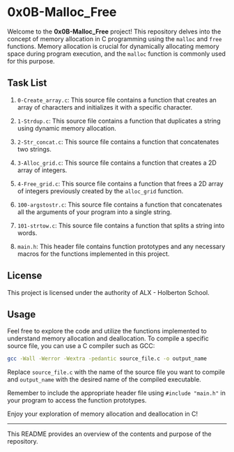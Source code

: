 # 0x0B-Malloc_Free

Welcome to the **0x0B-Malloc_Free** project! This repository delves into the concept of memory allocation in C programming using the `malloc` and `free` functions. Memory allocation is crucial for dynamically allocating memory space during program execution, and the `malloc` function is commonly used for this purpose.

## Task List

1. `0-Create_array.c`: This source file contains a function that creates an array of characters and initializes it with a specific character.

2. `1-Strdup.c`: This source file contains a function that duplicates a string using dynamic memory allocation.

3. `2-Str_concat.c`: This source file contains a function that concatenates two strings.

4. `3-Alloc_grid.c`: This source file contains a function that creates a 2D array of integers.

5. `4-Free_grid.c`: This source file contains a function that frees a 2D array of integers previously created by the `alloc_grid` function.

6. `100-argstostr.c`: This source file contains a function that concatenates all the arguments of your program into a single string.

7. `101-strtow.c`: This source file contains a function that splits a string into words.

8. `main.h`: This header file contains function prototypes and any necessary macros for the functions implemented in this project.

## License

This project is licensed under the authority of ALX - Holberton School.

## Usage

Feel free to explore the code and utilize the functions implemented to understand memory allocation and deallocation. To compile a specific source file, you can use a C compiler such as GCC:

```bash
gcc -Wall -Werror -Wextra -pedantic source_file.c -o output_name
```

Replace `source_file.c` with the name of the source file you want to compile and `output_name` with the desired name of the compiled executable.

Remember to include the appropriate header file using `#include "main.h"` in your program to access the function prototypes.

Enjoy your exploration of memory allocation and deallocation in C!

---

This README provides an overview of the contents and purpose of the repository.
